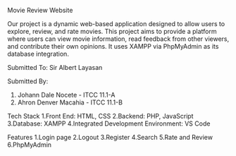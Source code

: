 Movie Review Website

Our project is a dynamic web-based application designed to allow users to explore, review, and rate movies. This project aims to provide a platform where users can view movie information, read feedback from other viewers, and contribute their own opinions. It uses XAMPP via PhpMyAdmin as its database integration.


Submitted To:
Sir Albert Layasan


Submitted By:
1. Johann Dale Nocete - ITCC 11.1-A
2. Ahron Denver Macahia - ITCC 11.1-B 


Tech Stack
1.Front End: HTML, CSS
2.Backend: PHP, JavaScript
3.Database: XAMPP
4.Integrated Development Environment: VS Code


Features
1.Login page
2.Logout
3.Register
4.Search
5.Rate and Review
6.PhpMyAdmin


